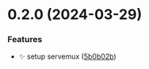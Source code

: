 # 0.2.0 (2024-03-29)


### Features

* :sparkles: setup servemux ([5b0b02b](https://github.com/ConsDotPy/snippet-box/commit/5b0b02bfa6fdd3349a7dfbcf2e7ede484e6b2027))



